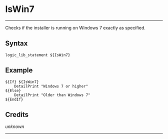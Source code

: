 # IsWin7

---

Checks if the installer is running on Windows 7 exactly as specified.

## Syntax

	logic_lib_statement ${IsWin7}

## Example

	${If} ${IsWin7}
		DetailPrint "Windows 7 or higher"
	${Else}
		DetailPrint "Older than Windows 7"
	${EndIf}

## Credits

*unknown*

---
